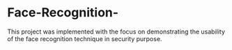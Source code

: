 # Face-Recognition-
This project was implemented with the focus on demonstrating the usability of the face recognition technique in security purpose.
